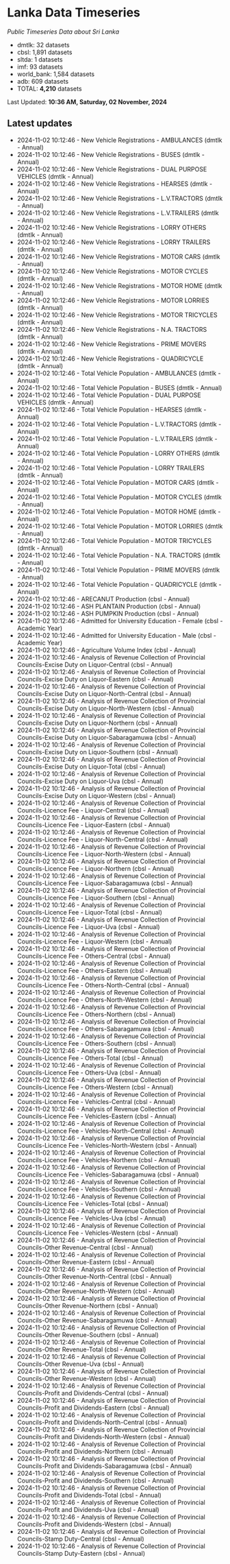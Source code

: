 # Lanka Data Timeseries
*Public Timeseries Data about Sri Lanka*

* dmtlk: 32 datasets
* cbsl: 1,891 datasets
* sltda: 1 datasets
* imf: 93 datasets
* world_bank: 1,584 datasets
* adb: 609 datasets
* TOTAL: **4,210** datasets

Last Updated: **10:36 AM, Saturday, 02 November, 2024**

## Latest updates

* 2024-11-02 10:12:46 - New Vehicle Registrations - AMBULANCES (dmtlk - Annual)
* 2024-11-02 10:12:46 - New Vehicle Registrations - BUSES (dmtlk - Annual)
* 2024-11-02 10:12:46 - New Vehicle Registrations - DUAL PURPOSE VEHICLES (dmtlk - Annual)
* 2024-11-02 10:12:46 - New Vehicle Registrations - HEARSES (dmtlk - Annual)
* 2024-11-02 10:12:46 - New Vehicle Registrations - L.V.TRACTORS (dmtlk - Annual)
* 2024-11-02 10:12:46 - New Vehicle Registrations - L.V.TRAILERS (dmtlk - Annual)
* 2024-11-02 10:12:46 - New Vehicle Registrations - LORRY OTHERS (dmtlk - Annual)
* 2024-11-02 10:12:46 - New Vehicle Registrations - LORRY TRAILERS (dmtlk - Annual)
* 2024-11-02 10:12:46 - New Vehicle Registrations - MOTOR CARS (dmtlk - Annual)
* 2024-11-02 10:12:46 - New Vehicle Registrations - MOTOR CYCLES (dmtlk - Annual)
* 2024-11-02 10:12:46 - New Vehicle Registrations - MOTOR HOME (dmtlk - Annual)
* 2024-11-02 10:12:46 - New Vehicle Registrations - MOTOR LORRIES (dmtlk - Annual)
* 2024-11-02 10:12:46 - New Vehicle Registrations - MOTOR TRICYCLES (dmtlk - Annual)
* 2024-11-02 10:12:46 - New Vehicle Registrations - N.A. TRACTORS (dmtlk - Annual)
* 2024-11-02 10:12:46 - New Vehicle Registrations - PRIME MOVERS (dmtlk - Annual)
* 2024-11-02 10:12:46 - New Vehicle Registrations - QUADRICYCLE (dmtlk - Annual)
* 2024-11-02 10:12:46 - Total Vehicle Population - AMBULANCES (dmtlk - Annual)
* 2024-11-02 10:12:46 - Total Vehicle Population - BUSES (dmtlk - Annual)
* 2024-11-02 10:12:46 - Total Vehicle Population - DUAL PURPOSE VEHICLES (dmtlk - Annual)
* 2024-11-02 10:12:46 - Total Vehicle Population - HEARSES (dmtlk - Annual)
* 2024-11-02 10:12:46 - Total Vehicle Population - L.V.TRACTORS (dmtlk - Annual)
* 2024-11-02 10:12:46 - Total Vehicle Population - L.V.TRAILERS (dmtlk - Annual)
* 2024-11-02 10:12:46 - Total Vehicle Population - LORRY OTHERS (dmtlk - Annual)
* 2024-11-02 10:12:46 - Total Vehicle Population - LORRY TRAILERS (dmtlk - Annual)
* 2024-11-02 10:12:46 - Total Vehicle Population - MOTOR CARS (dmtlk - Annual)
* 2024-11-02 10:12:46 - Total Vehicle Population - MOTOR CYCLES (dmtlk - Annual)
* 2024-11-02 10:12:46 - Total Vehicle Population - MOTOR HOME (dmtlk - Annual)
* 2024-11-02 10:12:46 - Total Vehicle Population - MOTOR LORRIES (dmtlk - Annual)
* 2024-11-02 10:12:46 - Total Vehicle Population - MOTOR TRICYCLES (dmtlk - Annual)
* 2024-11-02 10:12:46 - Total Vehicle Population - N.A. TRACTORS (dmtlk - Annual)
* 2024-11-02 10:12:46 - Total Vehicle Population - PRIME MOVERS (dmtlk - Annual)
* 2024-11-02 10:12:46 - Total Vehicle Population - QUADRICYCLE (dmtlk - Annual)
* 2024-11-02 10:12:46 - ARECANUT Production (cbsl - Annual)
* 2024-11-02 10:12:46 - ASH PLANTAIN Production (cbsl - Annual)
* 2024-11-02 10:12:46 - ASH PUMPKIN Production (cbsl - Annual)
* 2024-11-02 10:12:46 - Admitted for University Education - Female (cbsl - Academic Year)
* 2024-11-02 10:12:46 - Admitted for University Education - Male (cbsl - Academic Year)
* 2024-11-02 10:12:46 - Agriculture Volume Index (cbsl - Annual)
* 2024-11-02 10:12:46 - Analysis of Revenue Collection of Provincial Councils-Excise Duty on Liquor-Central (cbsl - Annual)
* 2024-11-02 10:12:46 - Analysis of Revenue Collection of Provincial Councils-Excise Duty on Liquor-Eastern (cbsl - Annual)
* 2024-11-02 10:12:46 - Analysis of Revenue Collection of Provincial Councils-Excise Duty on Liquor-North-Central (cbsl - Annual)
* 2024-11-02 10:12:46 - Analysis of Revenue Collection of Provincial Councils-Excise Duty on Liquor-North-Western (cbsl - Annual)
* 2024-11-02 10:12:46 - Analysis of Revenue Collection of Provincial Councils-Excise Duty on Liquor-Northern (cbsl - Annual)
* 2024-11-02 10:12:46 - Analysis of Revenue Collection of Provincial Councils-Excise Duty on Liquor-Sabaragamuwa (cbsl - Annual)
* 2024-11-02 10:12:46 - Analysis of Revenue Collection of Provincial Councils-Excise Duty on Liquor-Southern (cbsl - Annual)
* 2024-11-02 10:12:46 - Analysis of Revenue Collection of Provincial Councils-Excise Duty on Liquor-Total (cbsl - Annual)
* 2024-11-02 10:12:46 - Analysis of Revenue Collection of Provincial Councils-Excise Duty on Liquor-Uva (cbsl - Annual)
* 2024-11-02 10:12:46 - Analysis of Revenue Collection of Provincial Councils-Excise Duty on Liquor-Western (cbsl - Annual)
* 2024-11-02 10:12:46 - Analysis of Revenue Collection of Provincial Councils-Licence Fee - Liquor-Central (cbsl - Annual)
* 2024-11-02 10:12:46 - Analysis of Revenue Collection of Provincial Councils-Licence Fee - Liquor-Eastern (cbsl - Annual)
* 2024-11-02 10:12:46 - Analysis of Revenue Collection of Provincial Councils-Licence Fee - Liquor-North-Central (cbsl - Annual)
* 2024-11-02 10:12:46 - Analysis of Revenue Collection of Provincial Councils-Licence Fee - Liquor-North-Western (cbsl - Annual)
* 2024-11-02 10:12:46 - Analysis of Revenue Collection of Provincial Councils-Licence Fee - Liquor-Northern (cbsl - Annual)
* 2024-11-02 10:12:46 - Analysis of Revenue Collection of Provincial Councils-Licence Fee - Liquor-Sabaragamuwa (cbsl - Annual)
* 2024-11-02 10:12:46 - Analysis of Revenue Collection of Provincial Councils-Licence Fee - Liquor-Southern (cbsl - Annual)
* 2024-11-02 10:12:46 - Analysis of Revenue Collection of Provincial Councils-Licence Fee - Liquor-Total (cbsl - Annual)
* 2024-11-02 10:12:46 - Analysis of Revenue Collection of Provincial Councils-Licence Fee - Liquor-Uva (cbsl - Annual)
* 2024-11-02 10:12:46 - Analysis of Revenue Collection of Provincial Councils-Licence Fee - Liquor-Western (cbsl - Annual)
* 2024-11-02 10:12:46 - Analysis of Revenue Collection of Provincial Councils-Licence Fee - Others-Central (cbsl - Annual)
* 2024-11-02 10:12:46 - Analysis of Revenue Collection of Provincial Councils-Licence Fee - Others-Eastern (cbsl - Annual)
* 2024-11-02 10:12:46 - Analysis of Revenue Collection of Provincial Councils-Licence Fee - Others-North-Central (cbsl - Annual)
* 2024-11-02 10:12:46 - Analysis of Revenue Collection of Provincial Councils-Licence Fee - Others-North-Western (cbsl - Annual)
* 2024-11-02 10:12:46 - Analysis of Revenue Collection of Provincial Councils-Licence Fee - Others-Northern (cbsl - Annual)
* 2024-11-02 10:12:46 - Analysis of Revenue Collection of Provincial Councils-Licence Fee - Others-Sabaragamuwa (cbsl - Annual)
* 2024-11-02 10:12:46 - Analysis of Revenue Collection of Provincial Councils-Licence Fee - Others-Southern (cbsl - Annual)
* 2024-11-02 10:12:46 - Analysis of Revenue Collection of Provincial Councils-Licence Fee - Others-Total (cbsl - Annual)
* 2024-11-02 10:12:46 - Analysis of Revenue Collection of Provincial Councils-Licence Fee - Others-Uva (cbsl - Annual)
* 2024-11-02 10:12:46 - Analysis of Revenue Collection of Provincial Councils-Licence Fee - Others-Western (cbsl - Annual)
* 2024-11-02 10:12:46 - Analysis of Revenue Collection of Provincial Councils-Licence Fee - Vehicles-Central (cbsl - Annual)
* 2024-11-02 10:12:46 - Analysis of Revenue Collection of Provincial Councils-Licence Fee - Vehicles-Eastern (cbsl - Annual)
* 2024-11-02 10:12:46 - Analysis of Revenue Collection of Provincial Councils-Licence Fee - Vehicles-North-Central (cbsl - Annual)
* 2024-11-02 10:12:46 - Analysis of Revenue Collection of Provincial Councils-Licence Fee - Vehicles-North-Western (cbsl - Annual)
* 2024-11-02 10:12:46 - Analysis of Revenue Collection of Provincial Councils-Licence Fee - Vehicles-Northern (cbsl - Annual)
* 2024-11-02 10:12:46 - Analysis of Revenue Collection of Provincial Councils-Licence Fee - Vehicles-Sabaragamuwa (cbsl - Annual)
* 2024-11-02 10:12:46 - Analysis of Revenue Collection of Provincial Councils-Licence Fee - Vehicles-Southern (cbsl - Annual)
* 2024-11-02 10:12:46 - Analysis of Revenue Collection of Provincial Councils-Licence Fee - Vehicles-Total (cbsl - Annual)
* 2024-11-02 10:12:46 - Analysis of Revenue Collection of Provincial Councils-Licence Fee - Vehicles-Uva (cbsl - Annual)
* 2024-11-02 10:12:46 - Analysis of Revenue Collection of Provincial Councils-Licence Fee - Vehicles-Western (cbsl - Annual)
* 2024-11-02 10:12:46 - Analysis of Revenue Collection of Provincial Councils-Other Revenue-Central (cbsl - Annual)
* 2024-11-02 10:12:46 - Analysis of Revenue Collection of Provincial Councils-Other Revenue-Eastern (cbsl - Annual)
* 2024-11-02 10:12:46 - Analysis of Revenue Collection of Provincial Councils-Other Revenue-North-Central (cbsl - Annual)
* 2024-11-02 10:12:46 - Analysis of Revenue Collection of Provincial Councils-Other Revenue-North-Western (cbsl - Annual)
* 2024-11-02 10:12:46 - Analysis of Revenue Collection of Provincial Councils-Other Revenue-Northern (cbsl - Annual)
* 2024-11-02 10:12:46 - Analysis of Revenue Collection of Provincial Councils-Other Revenue-Sabaragamuwa (cbsl - Annual)
* 2024-11-02 10:12:46 - Analysis of Revenue Collection of Provincial Councils-Other Revenue-Southern (cbsl - Annual)
* 2024-11-02 10:12:46 - Analysis of Revenue Collection of Provincial Councils-Other Revenue-Total (cbsl - Annual)
* 2024-11-02 10:12:46 - Analysis of Revenue Collection of Provincial Councils-Other Revenue-Uva (cbsl - Annual)
* 2024-11-02 10:12:46 - Analysis of Revenue Collection of Provincial Councils-Other Revenue-Western (cbsl - Annual)
* 2024-11-02 10:12:46 - Analysis of Revenue Collection of Provincial Councils-Profit and Dividends-Central (cbsl - Annual)
* 2024-11-02 10:12:46 - Analysis of Revenue Collection of Provincial Councils-Profit and Dividends-Eastern (cbsl - Annual)
* 2024-11-02 10:12:46 - Analysis of Revenue Collection of Provincial Councils-Profit and Dividends-North-Central (cbsl - Annual)
* 2024-11-02 10:12:46 - Analysis of Revenue Collection of Provincial Councils-Profit and Dividends-North-Western (cbsl - Annual)
* 2024-11-02 10:12:46 - Analysis of Revenue Collection of Provincial Councils-Profit and Dividends-Northern (cbsl - Annual)
* 2024-11-02 10:12:46 - Analysis of Revenue Collection of Provincial Councils-Profit and Dividends-Sabaragamuwa (cbsl - Annual)
* 2024-11-02 10:12:46 - Analysis of Revenue Collection of Provincial Councils-Profit and Dividends-Southern (cbsl - Annual)
* 2024-11-02 10:12:46 - Analysis of Revenue Collection of Provincial Councils-Profit and Dividends-Total (cbsl - Annual)
* 2024-11-02 10:12:46 - Analysis of Revenue Collection of Provincial Councils-Profit and Dividends-Uva (cbsl - Annual)
* 2024-11-02 10:12:46 - Analysis of Revenue Collection of Provincial Councils-Profit and Dividends-Western (cbsl - Annual)
* 2024-11-02 10:12:46 - Analysis of Revenue Collection of Provincial Councils-Stamp Duty-Central (cbsl - Annual)
* 2024-11-02 10:12:46 - Analysis of Revenue Collection of Provincial Councils-Stamp Duty-Eastern (cbsl - Annual)